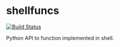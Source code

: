 # shellfuncs

[![Build Status](https://travis-ci.com/timofurrer/shellfuncs.svg?token=qRcMyciKYsuEPapoF8ny&branch=master)](https://travis-ci.com/timofurrer/shellfuncs)

Python API to function implemented in shell.

